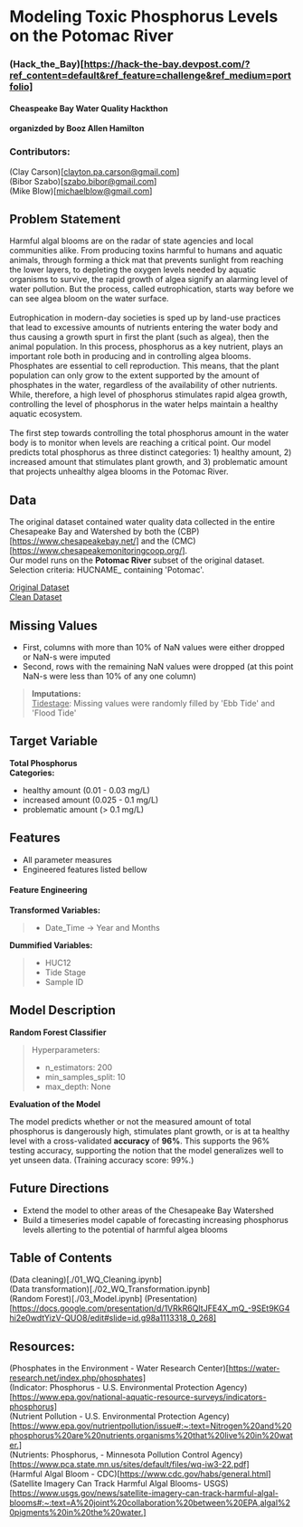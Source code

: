 # Modeling Toxic Phosphorus Levels on the Potomac River
### (Hack_the_Bay)[https://hack-the-bay.devpost.com/?ref_content=default&ref_feature=challenge&ref_medium=portfolio]
#### Cheaspeake Bay Water Quality Hackthon 
**organizded by Booz Allen Hamilton**

### Contributors:

(Clay Carson)[clayton.pa.carson@gmail.com] <br>
(Bibor Szabo)[szabo.bibor@gmail.com] <br>
(Mike Blow)[michaelblow@gmail.com]

## Problem Statement

Harmful algal blooms are on the radar of state agencies and local communities alike. From producing toxins harmful to humans and aquatic animals, through forming a thick mat that prevents sunlight from reaching the lower layers, to depleting the oxygen levels needed by aquatic organisms to survive, the rapid growth of algea signify an alarming level of water pollution. But the process, called eutrophication, starts way before we can see algea bloom on the water surface.<br>
<br>
Eutrophication in modern-day societies is sped up by land-use practices that lead to excessive amounts of nutrients entering the water body and thus causing a growth spurt in first the plant (such as algea), then the animal population. In this process, phosphorus as a key nutrient, plays an important role both in producing and in controlling algea blooms. Phosphates are essential to cell reproduction. This means, that the plant population can only grow to the extent supported by the amount of phosphates in the water, regardless of the availability of other nutrients. While, therefore, a high level of phosphorus stimulates rapid algea growth, controlling the level of phosphorus in the water helps maintain a healthy aquatic ecosystem.
 <br>
<br>
The first step towards controlling the total phosphorus amount in the water body is to monitor when levels are reaching a critical point. Our model predicts total phosphorus as three distinct categories: 1) healthy amount, 2) increased amount that stimulates plant growth, and 3) problematic amount that projects unhealthy algea blooms in the Potomac River.


## Data
The original dataset contained water quality data collected in the entire Chesapeake Bay and Watershed by both the (CBP)[https://www.chesapeakebay.net/] and the (CMC)[https://www.chesapeakemonitoringcoop.org/]. <br>
Our model runs on the **Potomac River** subset of the original dataset.<br>
Selection criteria: HUCNAME_ containing 'Potomac'.


[Original Dataset](https://drive.google.com/file/d/12uoFlcn8pgeuxD2-seFak36KTvrFPKCt/view?usp=sharing)<br>
[Clean Dataset](./data/WQ_FINAL_with_Parameters.csv)

## Missing Values
- First, columns with more than 10% of NaN values were either dropped or NaN-s were imputed
- Second, rows with the remaining NaN values were dropped (at this point NaN-s were less than 10% of any one column)

> __Imputations:__<br>
><ins>Tidestage</ins>: Missing values were randomly filled by 'Ebb Tide' and 'Flood Tide'

## Target Variable 
**Total Phosphorus** <br>
__Categories:__ 
- healthy amount (0.01 - 0.03 mg/L)
- increased amount (0.025 - 0.1 mg/L)
- problematic amount (\> 0.1 mg/L)

## Features

- All parameter measures <br>
- Engineered features listed bellow<br>

#### Feature Engineering
__Transformed Variables:__
> - Date_Time -> Year and Months

__Dummified Variables:__
> - HUC12
> - Tide Stage
> - Sample ID


## Model Description

__Random Forest Classifier__<br>
> Hyperparameters:
> - n_estimators: 200
> - min_samples_split: 10
> - max_depth: None

__Evaluation of the Model__<br>

The model predicts whether or not the measured amount of total phosphorus is dangerously high, stimulates plant growth, or is at ta healthy level with a cross-validated __accuracy__ of __96%__. This supports the 96% testing accuracy, supporting the notion that the model generalizes well to yet unseen data. (Training accuracy score: 99%.) 

## Future Directions

- Extend the model to other areas of the Chesapeake Bay Watershed
- Build a timeseries model capable of forecasting increasing phosphorus levels allerting to the potential of harmful algea blooms

## Table of Contents

(Data cleaning)[./01_WQ_Cleaning.ipynb]<br>
(Data transformation)[./02_WQ_Transformation.ipynb]<br>
(Random Forest)[./03_Model.ipynb]
(Presentation)[https://docs.google.com/presentation/d/1VRkR6QItJFE4X_mQ_-9SEt9KG4hi2e0wdtYizV-QUO8/edit#slide=id.g98a1113318_0_268]


## Resources:
(Phosphates in the Environment - Water Research Center)[https://water-research.net/index.php/phosphates]<br>
(Indicator: Phosphorus - U.S. Environmental Protection Agency)[https://www.epa.gov/national-aquatic-resource-surveys/indicators-phosphorus]<br>
(Nutrient Pollution - U.S. Environmental Protection Agency)[https://www.epa.gov/nutrientpollution/issue#:~:text=Nitrogen%20and%20phosphorus%20are%20nutrients,organisms%20that%20live%20in%20water.]<br>
(Nutrients: Phosphorus, - Minnesota Pollution Control Agency)[https://www.pca.state.mn.us/sites/default/files/wq-iw3-22.pdf]<br>
(Harmful Algal Bloom - CDC)[https://www.cdc.gov/habs/general.html]<br>
(Satellite Imagery Can Track Harmful Algal Blooms- USGS)[https://www.usgs.gov/news/satellite-imagery-can-track-harmful-algal-blooms#:~:text=A%20joint%20collaboration%20between%20EPA,algal%20pigments%20in%20the%20water.]

